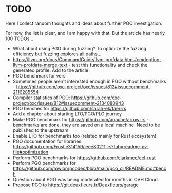# TODO

Here I collect random thoughts and ideas about further PGO investigation.

For now, the list is clear, and I am happy with that. But the article has nearly 100 TODOs...

* What about using PGO during fuzzing? To optimize the fuzzing efficiency but fuzzing explores all paths...
* <https://llvm.org/docs/CommandGuide/llvm-profdata.html#cmdoption-llvm-profdata-merge-text> - test this functionality and check the generated profile. Add to the article
* PGO benchmark for vers
* Sometimes people aren't interested enough in PGO without benchmarks - <https://github.com/oxc-project/oxc/issues/812#issuecomment-2116285554>
* Compiler statistics of PGO: <https://github.com/oxc-project/oxc/issues/812#issuecomment-2134080943>
* PGO benches for <https://github.com/sarah-ek/faer-rs>
* Add a chapter about starting LTO/PGO/PLO journey
* Make PGO benchmark for <https://github.com/apache/arrow-rs> - benchmarks are done, they are saved on a local machine. Need to be published to the upstream
* Enable LTO for benchmarks too (related mainly for Rust ecosystem)
* PGO documentation for libraries: https://github.com/Frostie314159/ieee80211-rs?tab=readme-ov-file#optimization
* Perform PGO benchmarks for https://github.com/clarkmcc/cel-rust
* Perform PGO benchmarks for https://github.com/mwlon/pcodec/blob/main/pco_cli/README.md#bench
* Question about PGO was being moderated for months in OVH Cloud
* Propose PGO to https://git.deuxfleurs.fr/Deuxfleurs/garage

